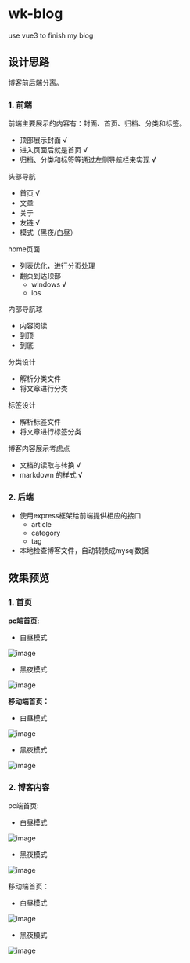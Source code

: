 # wk-blog
use vue3 to finish my blog

## 设计思路

博客前后端分离。

### 1. 前端

前端主要展示的内容有：封面、首页、归档、分类和标签。
- 顶部展示封面 √
- 进入页面后就是首页 √
- 归档、分类和标签等通过左侧导航栏来实现 √

头部导航
- 首页 √
- 文章
- 关于
- 友链 √
- 模式（黑夜/白昼）

home页面
- 列表优化，进行分页处理
- 翻页到达顶部
  - windows √
  - ios

内部导航球
- 内容阅读
- 到顶
- 到底

分类设计
- 解析分类文件
- 将文章进行分类

标签设计
- 解析标签文件
- 将文章进行标签分类

博客内容展示考虑点
- 文档的读取与转换 √
- markdown 的样式 √

### 2. 后端

- 使用express框架给前端提供相应的接口
  - article
  - category
  - tag
- 本地检查博客文件，自动转换成mysql数据

## 效果预览

### 1. 首页
**pc端首页:**

- 白昼模式

![image](https://user-images.githubusercontent.com/62100025/147407630-bbc2b567-5f5f-44b2-bdb3-7c05ccfc0279.png)


- 黑夜模式

![image](https://user-images.githubusercontent.com/62100025/147407697-2e8b4fe0-002e-4842-8db5-c7a3c9e21619.png)

**移动端首页：**

- 白昼模式

![image](https://user-images.githubusercontent.com/62100025/147407751-85eec55a-57bb-4339-8c30-85cd36403845.png)

- 黑夜模式

![image](https://user-images.githubusercontent.com/62100025/147407765-ebdfb5cf-2dbe-44c3-bb01-f1a346e30218.png)

### 2. 博客内容

pc端首页:

- 白昼模式

![image](https://user-images.githubusercontent.com/62100025/147316151-e319e40c-a0bf-418e-914c-8a35ad01e534.png)

- 黑夜模式

![image](https://user-images.githubusercontent.com/62100025/147407814-5c9148d0-a492-4130-8b34-f35472a10de3.png)


移动端首页：

- 白昼模式

![image](https://user-images.githubusercontent.com/62100025/147316178-3de62062-a953-43f8-8ae0-e3e83d82dec6.png)

- 黑夜模式

![image](https://user-images.githubusercontent.com/62100025/147407836-df5d9453-de0e-40af-9064-d0d9ea077aa8.png)

